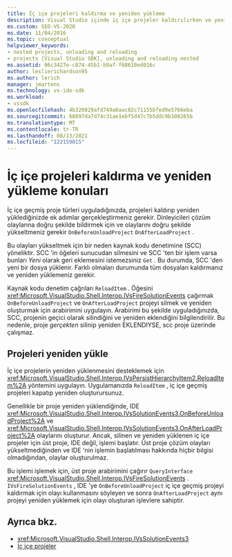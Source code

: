 ```yaml
---
title: İç içe projeleri kaldırma ve yeniden yükleme
description: Visual Studio içinde iç içe projeler kaldırılırken ve yeniden yüklenirken gerçekleştirilmesi gereken ek adımlar hakkında bilgi edinin.
ms.custom: SEO-VS-2020
ms.date: 11/04/2016
ms.topic: conceptual
helpviewer_keywords:
- nested projects, unloading and reloading
- projects [Visual Studio SDK], unloading and reloading nested
ms.assetid: 06c3427e-c874-45b1-b9af-f68610ed016c
author: leslierichardson95
ms.author: lerich
manager: jmartens
ms.technology: vs-ide-sdk
ms.workload:
- vssdk
ms.openlocfilehash: 4b320829afd749a6aac82c71155bfed9e5766eba
ms.sourcegitcommit: 68897da7d74c31ae1ebf5d47c7b5ddc9b108265b
ms.translationtype: MT
ms.contentlocale: tr-TR
ms.lasthandoff: 08/13/2021
ms.locfileid: "122159015"
---
```

# <a name="considerations-for-unloading-and-reloading-nested-projects"></a>İç içe projeleri kaldırma ve yeniden yükleme konuları

İç içe geçmiş proje türleri uyguladığınızda, projeleri kaldırıp yeniden yüklediğinizde ek adımlar gerçekleştirmeniz gerekir. Dinleyicileri çözüm olaylarına doğru şekilde bildirmek için ve olaylarını doğru şekilde yükseltmeniz gerekir `OnBeforeUnloadProject` `OnAfterLoadProject` .

Bu olayları yükseltmek için bir neden kaynak kodu denetimine (SCC) yöneliktir. SCC 'in öğeleri sunucudan silmesini ve SCC 'ten bir işlem varsa bunları *Yeni* olarak geri eklemesini istemezsiniz `Get` . Bu durumda, SCC 'den yeni bir dosya yüklenir. Farklı olmaları durumunda tüm dosyaları kaldırmanız ve yeniden yüklemeniz gerekir.

Kaynak kodu denetim çağrıları `ReloadItem` . Öğesini <xref:Microsoft.VisualStudio.Shell.Interop.IVsFireSolutionEvents> çağırmak `OnBeforeUnloadProject` ve `OnAfterLoadProject` projeyi silmek ve yeniden oluşturmak için arabirimini uygulayın. Arabirimi bu şekilde uyguladığınızda, SCC, projenin geçici olarak silindiğini ve yeniden eklendiğini bilgilendirilir. Bu nedenle, proje *gerçekten* silinip yeniden EKLENDIYSE, scc proje üzerinde çalışmaz.

## <a name="reload-projects"></a>Projeleri yeniden yükle

İç içe projelerin yeniden yüklenmesini desteklemek için <xref:Microsoft.VisualStudio.Shell.Interop.IVsPersistHierarchyItem2.ReloadItem%2A> yöntemini uygulayın. Uygulamanızda `ReloadItem` , iç içe geçmiş projeleri kapatıp yeniden oluşturursunuz.

Genellikle bir proje yeniden yüklendiğinde, IDE <xref:Microsoft.VisualStudio.Shell.Interop.IVsSolutionEvents3.OnBeforeUnloadProject%2A> ve <xref:Microsoft.VisualStudio.Shell.Interop.IVsSolutionEvents3.OnAfterLoadProject%2A> olaylarını oluşturur. Ancak, silinen ve yeniden yüklenen iç içe projeler için üst proje, IDE değil, işlemi başlatır. Üst proje çözüm olayları yükseltmediğinden ve IDE 'nin işlemin başlatılması hakkında hiçbir bilgisi olmadığından, olaylar oluşturulmaz.

Bu işlemi işlemek için, üst proje arabirimini çağırır `QueryInterface` <xref:Microsoft.VisualStudio.Shell.Interop.IVsFireSolutionEvents> . `IVsFireSolutionEvents` , IDE 'ye `OnBeforeUnloadProject` iç içe geçmiş projeyi kaldırmak için olayı kullanmasını söyleyen ve sonra `OnAfterLoadProject` aynı projeyi yeniden yüklemek için olayı oluşturan işlevlere sahiptir.

## <a name="see-also"></a>Ayrıca bkz.

- <xref:Microsoft.VisualStudio.Shell.Interop.IVsSolutionEvents3>
- [İç içe projeler](../../extensibility/internals/nesting-projects.md)
